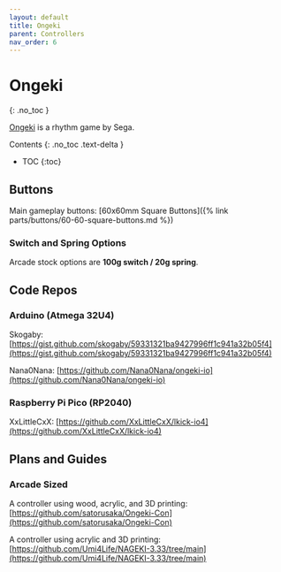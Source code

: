 ```yaml
---
layout: default
title: Ongeki
parent: Controllers
nav_order: 6
---
```


# Ongeki
{: .no_toc }

[Ongeki](https://silentblue.remywiki.com/ONGEKI) is a rhythm game by Sega.

Contents
{: .no_toc .text-delta }

- TOC
{:toc}

## Buttons

Main gameplay buttons: [60x60mm Square Buttons]({% link parts/buttons/60-60-square-buttons.md %})

### Switch and Spring Options

Arcade stock options are **100g switch / 20g spring**.

## Code Repos

### Arduino (Atmega 32U4)

Skogaby: [https://gist.github.com/skogaby/59331321ba9427996ff1c941a32b05f4](https://gist.github.com/skogaby/59331321ba9427996ff1c941a32b05f4)

Nana0Nana: [https://github.com/Nana0Nana/ongeki-io](https://github.com/Nana0Nana/ongeki-io)

### Raspberry Pi Pico (RP2040)

XxLittleCxX: [https://github.com/XxLittleCxX/lkick-io4](https://github.com/XxLittleCxX/lkick-io4)

## Plans and Guides

### Arcade Sized

A controller using wood, acrylic, and 3D printing: [https://github.com/satorusaka/Ongeki-Con](https://github.com/satorusaka/Ongeki-Con)

A controller using acrylic and 3D printing: [https://github.com/Umi4Life/NAGEKI-3.33/tree/main](https://github.com/Umi4Life/NAGEKI-3.33/tree/main)